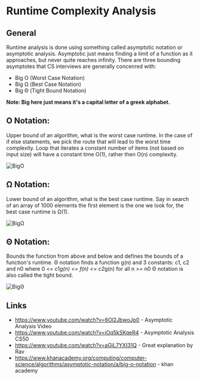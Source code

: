 ﻿# Runtime Complexity Analysis

## General
Runtime analysis is done using something called asymptotic notation or asymptotic analysis.
Asymptotic just means finding a limit of a function as it approaches, but never quite reaches infinity.
There are three bounding asymptotes that CS interviews are generally concenred with:

* Big O (Worst Case Notation)
* Big Ω (Best Case Notation)
* Big Θ (Tight Bound Notation)

**Note: Big here just means it's a capital letter of a greek alphabet.**

## O Notation:
Upper bound of an algorithm, what is the worst case runtime.
In the case of if else statements, we pick the route that will lead to the worst time complexity.
Loop that iterates a constant number of items (not based on input size) will have a constant time O(1), rather then O(n) complexity.

![BigO](http://www.geeksforgeeks.org/wp-content/uploads/BigO.png)

## Ω Notation: 
Lower bound of an algorithm, what is the best case runtime.
Say in search of an array of 1000 elements the first element is the one we look for, the best case runtime is Ω(1).

![BigΩ](http://www.geeksforgeeks.org/wp-content/uploads/BigOmega.png)

## Θ Notation:
Bounds the function from above and below and defines the bounds of a function's runtime. 
Θ notation finds a function g(n) and 3 constants: c1, c2 and n0 where 0 <= c1*g(n) <= f(n) <= c2*g(n) for all n >= n0
Θ notation is also called the tight bound.

![BigΘ](http://www.geeksforgeeks.org/wp-content/uploads/thetanotation.png)

## Links
* https://www.youtube.com/watch?v=6Ol2JbwoJp0 - Asymptotic Analysis Video
* https://www.youtube.com/watch?v=iOq5kSKqeR4 - Asymptotic Analysis CS50
* https://www.youtube.com/watch?v=aGjL7YXI31Q - Great explanation by Rav
* https://www.khanacademy.org/computing/computer-science/algorithms/asymptotic-notation/a/big-o-notation - khan academy